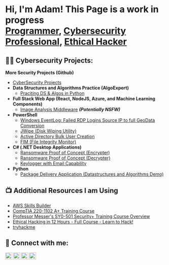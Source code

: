 <h1>Hi, I'm Adam! This Page is a work in progress <br/><a href="https://github.com/AdamWhiston">Programmer</a>, <a href="[https://www.linkedin.com/in/adam-whiston-424a471b6][https://www.linkedin.com/in/adam-whiston-424a471b6]">Cybersecurity Professional</a>, <a href="[[Insert Link Here](https://github.com/AdamWhiston/Ethical-Hacking-Projects/blob/main/README.md)](https://github.com/AdamWhiston/Ethical-Hacking-Projects/blob/main/README.md)">Ethical Hacker</a></h1>

<h2>👨‍💻 Cybersecurity Projects:</h2>

 <b>More Security Projects (Github)</b>
  - [CyberSecurity Projects](https://github.com/AdamWhiston/CyberSecurity-Projects/blob/main/README.md)
- <b>Data Structures and Algorithms Practice (AlgoExpert)</b>
  - [Praciting DS & Algos in Python](https://github.com/joshmadakor1/Algorithms-Practice)
- <b>Full Stack Web App (React, NodeJS, Azure, and Machine Learning Components)</b>
  - [Image Analysis Middleware](https://github.com/joshmadakor1/4chan-Image-Analysis-Middleware-C964) <b><i>(Potentially NSFW)</b></i>
- <b>PowerShell</b>
  - [Windows EventLog: Failed RDP Logins Source IP to full GeoData Conversion](https://github.com/joshmadakor1/Sentinel-Lab)
  - [JWipe (Disk Wiping Utility)](https://github.com/joshmadakor1/Jwipe.PowerShell)
  - [Active Directory Bulk User Creation](https://github.com/joshmadakor1/AD_PS)
  - [FIM (File Integrity Monitor)](https://github.com/joshmadakor1/PowerShell-Integrity-FIM)
- <b>C# (.NET Desktop Applications)</b>
  - [Ransomware Proof of Concept (Encrypter)](https://github.com/joshmadakor1/EncrypterPOC)
  - [Ransomware Proof of Concept (Decrypter)](https://github.com/joshmadakor1/DecrypterPOC)
  - [Keylogger with Email Capability](https://github.com/joshmadakor1/Key-Logger-With-Email)
- <b>Python</b>
  - [Package Delivery Application (Datastructures and Algorithms Demo)](https://github.com/joshmadakor1/Package-Delivery-Pathfinding-Algorithm)

<h2>📺 Additional Resources I am Using</h2>

- [AWS Skills Builder](https://explore.skillbuilder.aws/learn)
- [CompTIA 220-1102 A+ Training Course](https://www.youtube.com/playlist?list=PLG49S3nxzAnna96gzhJrzkii4hH_mgW4b)
- [Professor Messer's SY0-501 Security+ Training Course Overview](https://www.youtube.com/watch?v=JU5zkddWits&list=PLG49S3nxzAnnVhoAaL4B6aMFDQ8_gdxAy)
- [Ethical Hacking in 12 Hours - Full Course - Learn to Hack!](https://www.youtube.com/watch?v=OfvdQeh79s0)
- [tryhackme](https://tryhackme.com/)

<h2> 🤳 Connect with me:</h2>

[<img align="left" alt="JoshMadakor | YouTube" width="22px" src="https://cdn.jsdelivr.net/npm/simple-icons@v3/icons/youtube.svg" />][youtube]
[<img align="left" alt="JoshMadakor | Twitter" width="22px" src="https://cdn.jsdelivr.net/npm/simple-icons@v3/icons/twitter.svg" />][twitter]
[<img align="left" alt="JoshMadakor | LinkedIn" width="22px" src="https://cdn.jsdelivr.net/npm/simple-icons@v3/icons/linkedin.svg" />][linkedin]
[<img align="left" alt="JoshMadakor | Instagram" width="22px" src="https://cdn.jsdelivr.net/npm/simple-icons@v3/icons/instagram.svg" />][instagram]

[twitter]: https://twitter.com/joshmadakor
[youtube]: https://www.youtube.com/c/joshmadakor
[instagram]: https://www.instagram.com/joshmadakor/
[linkedin]: https://www.linkedin.com/in/adam-whiston-424a471b6

<!--
**AdamWhiston/AdamWhiston** is a ✨ _special_ ✨ repository because its `README.md` (this file) appears on your GitHub profile.

Here are some ideas to get you started:

- 🔭 I’m currently working on ...
- 🌱 I’m currently learning ...
- 👯 I’m looking to collaborate on ...
- 🤔 I’m looking for help with ...
- 💬 Ask me about ...
- 📫 How to reach me: ...
- 😄 Pronouns: ...
- ⚡ Fun fact: ...
-->
